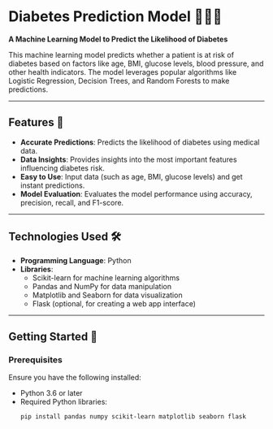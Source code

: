 # Diabetes Prediction Model 🚶‍♀️🍏  

**A Machine Learning Model to Predict the Likelihood of Diabetes**  

This machine learning model predicts whether a patient is at risk of diabetes based on factors like age, BMI, glucose levels, blood pressure, and other health indicators. The model leverages popular algorithms like Logistic Regression, Decision Trees, and Random Forests to make predictions.

---

## Features 🚀  

- **Accurate Predictions**: Predicts the likelihood of diabetes using medical data.  
- **Data Insights**: Provides insights into the most important features influencing diabetes risk.  
- **Easy to Use**: Input data (such as age, BMI, glucose levels) and get instant predictions.  
- **Model Evaluation**: Evaluates the model performance using accuracy, precision, recall, and F1-score.  

---

## Technologies Used 🛠️  

- **Programming Language**: Python  
- **Libraries**:  
  - Scikit-learn for machine learning algorithms  
  - Pandas and NumPy for data manipulation  
  - Matplotlib and Seaborn for data visualization  
  - Flask (optional, for creating a web app interface)  

---

## Getting Started 🚦  

### Prerequisites  

Ensure you have the following installed:  
- Python 3.6 or later  
- Required Python libraries:  
  ```bash  
  pip install pandas numpy scikit-learn matplotlib seaborn flask  
